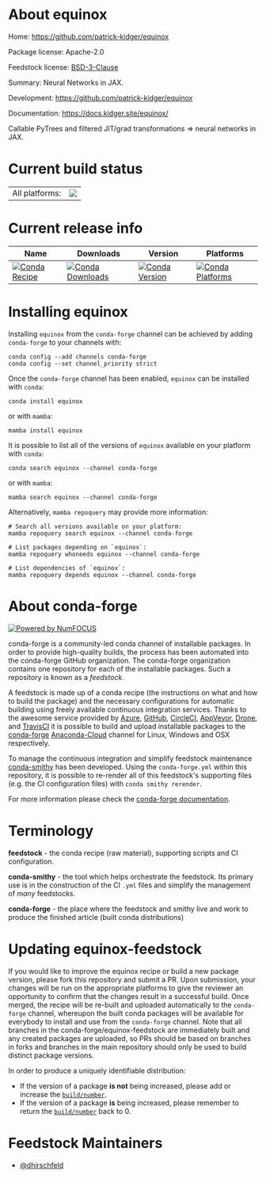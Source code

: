 About equinox
=============

Home: https://github.com/patrick-kidger/equinox

Package license: Apache-2.0

Feedstock license: [BSD-3-Clause](https://github.com/conda-forge/equinox-feedstock/blob/main/LICENSE.txt)

Summary: Neural Networks in JAX.

Development: https://github.com/patrick-kidger/equinox

Documentation: https://docs.kidger.site/equinox/

Callable PyTrees and filtered JIT/grad transformations
=> neural networks in JAX.


Current build status
====================


<table><tr><td>All platforms:</td>
    <td>
      <a href="https://dev.azure.com/conda-forge/feedstock-builds/_build/latest?definitionId=15667&branchName=main">
        <img src="https://dev.azure.com/conda-forge/feedstock-builds/_apis/build/status/equinox-feedstock?branchName=main">
      </a>
    </td>
  </tr>
</table>

Current release info
====================

| Name | Downloads | Version | Platforms |
| --- | --- | --- | --- |
| [![Conda Recipe](https://img.shields.io/badge/recipe-equinox-green.svg)](https://anaconda.org/conda-forge/equinox) | [![Conda Downloads](https://img.shields.io/conda/dn/conda-forge/equinox.svg)](https://anaconda.org/conda-forge/equinox) | [![Conda Version](https://img.shields.io/conda/vn/conda-forge/equinox.svg)](https://anaconda.org/conda-forge/equinox) | [![Conda Platforms](https://img.shields.io/conda/pn/conda-forge/equinox.svg)](https://anaconda.org/conda-forge/equinox) |

Installing equinox
==================

Installing `equinox` from the `conda-forge` channel can be achieved by adding `conda-forge` to your channels with:

```
conda config --add channels conda-forge
conda config --set channel_priority strict
```

Once the `conda-forge` channel has been enabled, `equinox` can be installed with `conda`:

```
conda install equinox
```

or with `mamba`:

```
mamba install equinox
```

It is possible to list all of the versions of `equinox` available on your platform with `conda`:

```
conda search equinox --channel conda-forge
```

or with `mamba`:

```
mamba search equinox --channel conda-forge
```

Alternatively, `mamba repoquery` may provide more information:

```
# Search all versions available on your platform:
mamba repoquery search equinox --channel conda-forge

# List packages depending on `equinox`:
mamba repoquery whoneeds equinox --channel conda-forge

# List dependencies of `equinox`:
mamba repoquery depends equinox --channel conda-forge
```


About conda-forge
=================

[![Powered by
NumFOCUS](https://img.shields.io/badge/powered%20by-NumFOCUS-orange.svg?style=flat&colorA=E1523D&colorB=007D8A)](https://numfocus.org)

conda-forge is a community-led conda channel of installable packages.
In order to provide high-quality builds, the process has been automated into the
conda-forge GitHub organization. The conda-forge organization contains one repository
for each of the installable packages. Such a repository is known as a *feedstock*.

A feedstock is made up of a conda recipe (the instructions on what and how to build
the package) and the necessary configurations for automatic building using freely
available continuous integration services. Thanks to the awesome service provided by
[Azure](https://azure.microsoft.com/en-us/services/devops/), [GitHub](https://github.com/),
[CircleCI](https://circleci.com/), [AppVeyor](https://www.appveyor.com/),
[Drone](https://cloud.drone.io/welcome), and [TravisCI](https://travis-ci.com/)
it is possible to build and upload installable packages to the
[conda-forge](https://anaconda.org/conda-forge) [Anaconda-Cloud](https://anaconda.org/)
channel for Linux, Windows and OSX respectively.

To manage the continuous integration and simplify feedstock maintenance
[conda-smithy](https://github.com/conda-forge/conda-smithy) has been developed.
Using the ``conda-forge.yml`` within this repository, it is possible to re-render all of
this feedstock's supporting files (e.g. the CI configuration files) with ``conda smithy rerender``.

For more information please check the [conda-forge documentation](https://conda-forge.org/docs/).

Terminology
===========

**feedstock** - the conda recipe (raw material), supporting scripts and CI configuration.

**conda-smithy** - the tool which helps orchestrate the feedstock.
                   Its primary use is in the construction of the CI ``.yml`` files
                   and simplify the management of *many* feedstocks.

**conda-forge** - the place where the feedstock and smithy live and work to
                  produce the finished article (built conda distributions)


Updating equinox-feedstock
==========================

If you would like to improve the equinox recipe or build a new
package version, please fork this repository and submit a PR. Upon submission,
your changes will be run on the appropriate platforms to give the reviewer an
opportunity to confirm that the changes result in a successful build. Once
merged, the recipe will be re-built and uploaded automatically to the
`conda-forge` channel, whereupon the built conda packages will be available for
everybody to install and use from the `conda-forge` channel.
Note that all branches in the conda-forge/equinox-feedstock are
immediately built and any created packages are uploaded, so PRs should be based
on branches in forks and branches in the main repository should only be used to
build distinct package versions.

In order to produce a uniquely identifiable distribution:
 * If the version of a package **is not** being increased, please add or increase
   the [``build/number``](https://docs.conda.io/projects/conda-build/en/latest/resources/define-metadata.html#build-number-and-string).
 * If the version of a package **is** being increased, please remember to return
   the [``build/number``](https://docs.conda.io/projects/conda-build/en/latest/resources/define-metadata.html#build-number-and-string)
   back to 0.

Feedstock Maintainers
=====================

* [@dhirschfeld](https://github.com/dhirschfeld/)

